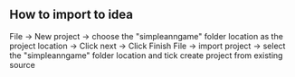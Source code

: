 How to import to idea
---------------------

File -> New project -> choose the "simpleanngame" folder location as the project location -> Click next -> Click Finish
File -> import project -> select the "simpleanngame" folder location and tick create project from existing source
